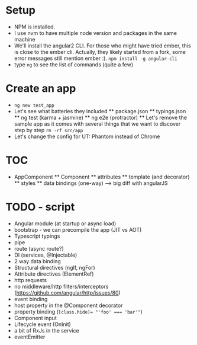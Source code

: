 # Setup
* NPM is installed.
* I use nvm to have multiple node version and packages in the same machine
* We'll install the angular2 CLI. For those who might have tried ember, this is
close to the ember cli. Actually, they likely started from a fork, some error
messages still mention ember :). `npm install -g angular-cli`
* type `ng` to see the list of commands (quite a few)

# Create an app
* `ng new test_app`
* Let's see what batteries they included
** package.json
** typings.json
** ng test (karma + jasmine)
** ng e2e (protractor)
** Let's remove the sample app as it comes with several things that we want to discover
step by step `rm -rf src/app`
* Let's change the config for UT: Phantom instead of Chrome


# TOC
* AppComponent
** Component
** attributes
** template (and decorator)
** styles
** data bindings (one-way) --> big diff with angularJS

# TODO - script
* Angular module (at startup or async load)
* bootstrap - we can precompile the app (JIT vs AOT)
* Typescript typings
* pipe
* route (async route?)
* DI (services, @Injectable)
* 2 way data binding
* Structural directives (ngIf, ngFor)
* Attribute directives (ElementRef)
* http requests
* no middleware/http filters/interceptors (https://github.com/angular/http/issues/80)
* event binding
* host property in the @Component decorator
* property binding (`[class.hide]= "'foo' === 'bar'"`)
* Component input
* Lifecycle event (OnInit)
* a bit of RxJs in the service
* eventEmitter
